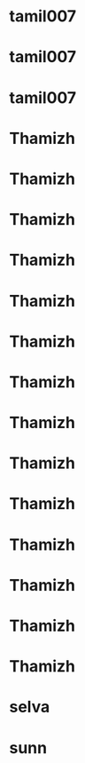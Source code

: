 # tamil007
# tamil007
# tamil007
# Thamizh
# Thamizh
# Thamizh
# Thamizh
# Thamizh
# Thamizh
# Thamizh
# Thamizh
# Thamizh
# Thamizh
# Thamizh
# Thamizh
# Thamizh
# Thamizh
# selva
# sunn
